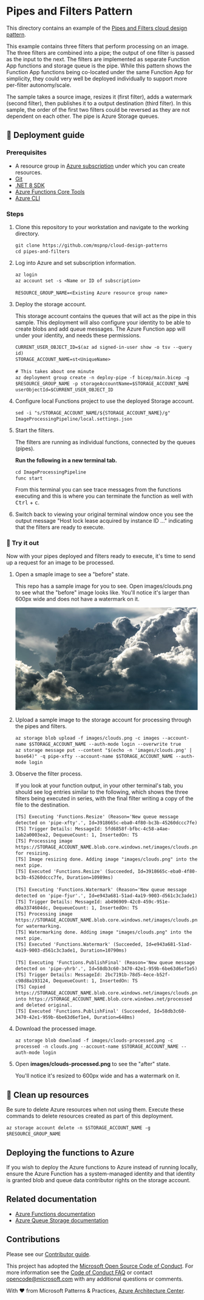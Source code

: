 ﻿# Pipes and Filters Pattern

This directory contains an example of the [Pipes and Filters cloud design pattern](https://learn.microsoft.com/azure/architecture/patterns/pipes-and-filters).

This example contains three filters that perform processing on an image. The three filters are combined into a pipe; the output of one filter is passed as the input to the next. The filters are implemented as separate Function App functions and storage queue is the pipe. While this pattern shows the Function App functions being co-located under the same Function App for simplicity, they could very well be deployed individually to support more per-filter autonomy/scale.

The sample takes a source image, resizes it (first filter), adds a watermark (second filter), then publishes it to a output destination (third filter). In this sample, the order of the first two filters could be reversed as they are not dependent on each other. The pipe is Azure Storage queues.

## :rocket: Deployment guide

### Prerequisites

- A resource group in [Azure subscription](https://azure.com/free) under which you can create resources.
- [Git](https://git-scm.com/downloads)
- [.NET 8 SDK](https://dotnet.microsoft.com/download/dotnet/8.0)
- [Azure Functions Core Tools](https://learn.microsoft.com/azure/azure-functions/functions-run-local#install-the-azure-functions-core-tools)
- [Azure CLI](https://learn.microsoft.com/cli/azure/install-azure-cli)

### Steps

1. Clone this repository to your workstation and navigate to the working directory.

   ```shell
   git clone https://github.com/mspnp/cloud-design-patterns
   cd pipes-and-filters
   ```

1. Log into Azure and set subscription information.

   ```azurecli
   az login
   az account set -s <Name or ID of subscription>

   RESOURCE_GROUP_NAME=<Existing Azure resource group name>
   ```

1. Deploy the storage account.

   This storage account contains the queues that will act as the pipe in this sample. This deployment will also configure your identity to be able to create blobs and add queue messages. The Azure Function app will  under your identity, and needs these permissions.

   ```azurecli
   CURRENT_USER_OBJECT_ID=$(az ad signed-in-user show -o tsv --query id)
   STORAGE_ACCOUNT_NAME=st<UniqueName>

   # This takes about one minute
   az deployment group create -n deploy-pipe -f bicep/main.bicep -g $RESOURCE_GROUP_NAME -p storageAccountName=$STORAGE_ACCOUNT_NAME userObjectId=$CURRENT_USER_OBJECT_ID
   ```

1. Configure local Functions project to use the deployed Storage account.

   ```shell
   sed -i "s/STORAGE_ACCOUNT_NAME/${STORAGE_ACCOUNT_NAME}/g" ImageProcessingPipeline/local.settings.json
   ```

1. Start the filters.

   The filters are running as individual functions, connected by the queues (pipes).

   **Run the following in a new terminal tab.**

   ```shell
   cd ImageProcessingPipeline
   func start
   ```

   From this terminal you can see trace messages from the functions executing and this is where you can terminate the function as well with <kbd>Ctrl</kbd> + <kbd>c</kbd>.

1. Switch back to viewing your original terminal window once you see the output message "Host lock lease acquired by instance ID ..." indicating that the filters are ready to execute.

### :checkered_flag: Try it out

Now with your pipes deployed and filters ready to execute, it's time to send up a request for an image to be processed.

1. Open a smaple image to see a "before" state.

   This repo has a sample image for you to see. Open images/clouds.png to see what the "before" image looks like. You'll notice it's larger than 600px wide and does not have a watermark on it.

   ![A picture of fluffly clouds in a blue sky](./images/clouds.png)

1. Upload a sample image to the storage account for processing through the pipes and filters.

   ```azurecli
   az storage blob upload -f images/clouds.png -c images --account-name $STORAGE_ACCOUNT_NAME --auth-mode login --overwrite true
   az storage message put --content "$(echo -n 'images/clouds.png' | base64)" -q pipe-xfty --account-name $STORAGE_ACCOUNT_NAME --auth-mode login
   ```

1. Observe the filter process.

   If you look at your function output, in your other terminal's tab, you should see log entries similar to the following, which shows the three filters being executed in series, with the final filter writing a copy of the file to the destination.

   ```output
   [TS] Executing 'Functions.Resize' (Reason='New queue message detected on 'pipe-xfty'.', Id=3918665c-eba0-4f80-bc3b-45260dccc7fe)
   [TS] Trigger Details: MessageId: 5fd6858f-bfbc-4c58-a4ae-1ab2a0003ea2, DequeueCount: 1, InsertedOn: TS
   [TS] Processing image https://STORAGE_ACCOUNT_NAME.blob.core.windows.net/images/clouds.png for resizing.
   [TS] Image resizing done. Adding image "images/clouds.png" into the next pipe.
   [TS] Executed 'Functions.Resize' (Succeeded, Id=3918665c-eba0-4f80-bc3b-45260dccc7fe, Duration=10989ms)

   [TS] Executing 'Functions.Watermark' (Reason='New queue message detected on 'pipe-fjur'.', Id=e943a681-51ad-4a19-9003-d561c3c3ade1)
   [TS] Trigger Details: MessageId: ab496909-42c0-459c-951e-d0a3374604dc, DequeueCount: 1, InsertedOn: TS
   [TS] Processing image https://STORAGE_ACCOUNT_NAME.blob.core.windows.net/images/clouds.png for watermarking.
   [TS] Watermarking done. Adding image "images/clouds.png" into the next pipe.
   [TS] Executed 'Functions.Watermark' (Succeeded, Id=e943a681-51ad-4a19-9003-d561c3c3ade1, Duration=10790ms)

   [TS] Executing 'Functions.PublishFinal' (Reason='New queue message detected on 'pipe-yhrb'.', Id=58db3c60-3470-42e1-959b-6be63d6ef1e5)
   [TS] Trigger Details: MessageId: 2bc7191b-78d5-4ece-b52f-c98d8a193124, DequeueCount: 1, InsertedOn: TS
   [TS] Copied https://STORAGE_ACCOUNT_NAME.blob.core.windows.net/images/clouds.png into https://STORAGE_ACCOUNT_NAME.blob.core.windows.net/processed and deleted original.
   [TS] Executed 'Functions.PublishFinal' (Succeeded, Id=58db3c60-3470-42e1-959b-6be63d6ef1e4, Duration=648ms)
   ```

1. Download the processed image.

   ```azurecli
   az storage blob download -f images/clouds-processed.png -c processed -n clouds.png --account-name $STORAGE_ACCOUNT_NAME --auth-mode login
   ```

1. Open **images/clouds-processed.png** to see the "after" state.

   You'll notice it's resized to 600px wide and has a watermark on it.

## :broom: Clean up resources

Be sure to delete Azure resources when not using them. Execute these commands to delete resources created as part of this deployment.

```azurecli
az storage account delete -n $STORAGE_ACCOUNT_NAME -g $RESOURCE_GROUP_NAME
```

## Deploying the functions to Azure

If you wish to deploy the Azure functions to Azure instead of running locally, ensure the Azure Function has a system-managed identity and that identity is granted blob and queue data contributor rights on the storage account.

## Related documentation

- [Azure Functions documentation](https://learn.microsoft.com/azure/azure-functions/)
- [Azure Queue Storage documentation](https://learn.microsoft.com/azure/storage/queues/storage-queues-introduction)

## Contributions

Please see our [Contributor guide](../CONTRIBUTING.md).

This project has adopted the [Microsoft Open Source Code of Conduct](https://opensource.microsoft.com/codeofconduct/). For more information see the [Code of Conduct FAQ](https://opensource.microsoft.com/codeofconduct/faq/) or contact <opencode@microsoft.com> with any additional questions or comments.

With :heart: from Microsoft Patterns & Practices, [Azure Architecture Center](https://azure.com/architecture).
